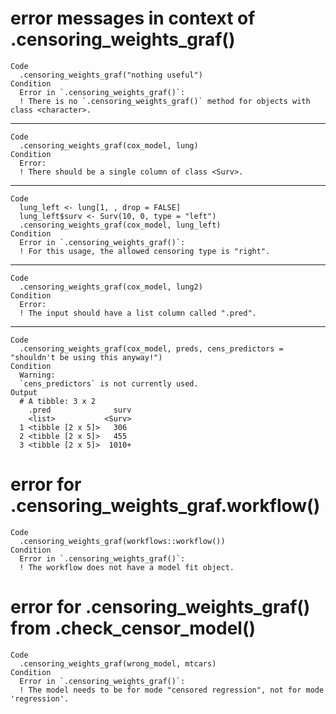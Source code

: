 # error messages in context of .censoring_weights_graf()

    Code
      .censoring_weights_graf("nothing useful")
    Condition
      Error in `.censoring_weights_graf()`:
      ! There is no `.censoring_weights_graf()` method for objects with class <character>.

---

    Code
      .censoring_weights_graf(cox_model, lung)
    Condition
      Error:
      ! There should be a single column of class <Surv>.

---

    Code
      lung_left <- lung[1, , drop = FALSE]
      lung_left$surv <- Surv(10, 0, type = "left")
      .censoring_weights_graf(cox_model, lung_left)
    Condition
      Error in `.censoring_weights_graf()`:
      ! For this usage, the allowed censoring type is "right".

---

    Code
      .censoring_weights_graf(cox_model, lung2)
    Condition
      Error:
      ! The input should have a list column called ".pred".

---

    Code
      .censoring_weights_graf(cox_model, preds, cens_predictors = "shouldn't be using this anyway!")
    Condition
      Warning:
      `cens_predictors` is not currently used.
    Output
      # A tibble: 3 x 2
        .pred              surv
        <list>           <Surv>
      1 <tibble [2 x 5]>   306 
      2 <tibble [2 x 5]>   455 
      3 <tibble [2 x 5]>  1010+

# error for .censoring_weights_graf.workflow()

    Code
      .censoring_weights_graf(workflows::workflow())
    Condition
      Error in `.censoring_weights_graf()`:
      ! The workflow does not have a model fit object.

# error for .censoring_weights_graf() from .check_censor_model()

    Code
      .censoring_weights_graf(wrong_model, mtcars)
    Condition
      Error in `.censoring_weights_graf()`:
      ! The model needs to be for mode "censored regression", not for mode 'regression'.

